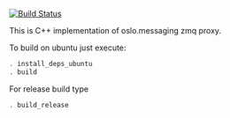 [![Build Status](https://travis-ci.org/gdavoian/zmq-proxy.svg)](https://travis-ci.org/gdavoian/zmq-proxy)

This is C++ implementation of oslo.messaging zmq proxy.

To build on ubuntu just execute:

```bash
. install_deps_ubuntu
. build
```

For release build type

```bash
. build_release
```
